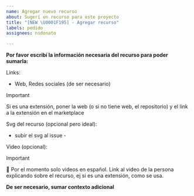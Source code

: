 ```yaml
---
name: Agregar nuevo recurso
about: Sugerí un recurso para este proyecto
title: "[NEW \U0001F195] - Agregar recurso"
labels: pedido
assignees: nsdonato

---
```


**Por favor escribí la información necesaria del recurso para poder sumarla:**

Links:

- Web, Redes sociales (de ser necesario)
> [!IMPORTANT]
> Si es una extensión, poner la web (o si no tiene web, el repositorio) y el link a la extensión en el marketplace

Svg del recurso (opcional pero ideal):

- subir el svg al issue -

Video (opcional):

> [!IMPORTANT]
> 🚨 Por el momento solo videos en español. Link al video de la persona explicando sobre el recurso, ej si es una extensión, como se usa.

**De ser necesario, sumar contexto adicional**
<!--Añade aquí cualquier otro contexto o capturas de pantalla sobre la solicitud de función.-->